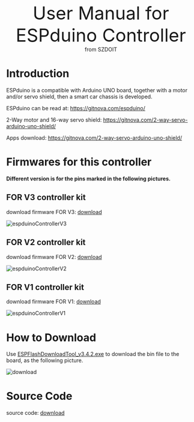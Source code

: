 <center> <font size=10> User Manual for ESPduino Controller </font></center>

<center> from SZDOIT </center>



# Introduction

ESPduino is a compatible with Arduino UNO board, together with a motor and/or servo shield, then a smart car chassis is developed.

ESPduino can be read at: https://gitnova.com/espduino/

2-Way motor and 16-way servo shield: https://gitnova.com/2-way-servo-arduino-uno-shield/

Apps download: https://gitnova.com/2-way-servo-arduino-uno-shield/

# Firmwares for this controller

**Different version is for the pins marked in the following pictures.**

## FOR V3 controller kit

download firmware FOR V3: [download](https://github.com/SmartArduino/document/raw/master/docs/Robot/Controller/https://github.com/SmartArduino/DOITWiKi/blob/master/ESPDuinoCar_V3.bin)

![espduinoControllerV3](https://github.com/SmartArduino/document/raw/master/docs/Robot/Controller/espduinoControllerV3.jpg)



## FOR V2 controller kit

download firmware FOR V2: [download](https://github.com/SmartArduino/document/raw/master/docs/Robot/Controller/https://github.com/SmartArduino/DOITWiKi/blob/master/ESPDuinoCar_V2.bin)

![espduinoControllerV2](https://github.com/SmartArduino/document/raw/master/docs/Robot/Controller/espduinoControllerV2.jpg)

## FOR V1 controller kit

download firmware FOR V1: [download](https://github.com/SmartArduino/document/raw/master/docs/Robot/Controller/https://github.com/SmartArduino/DOITWiKi/blob/master/ESPDuinoCar_V1.bin)

![espduinoControllerV1](https://github.com/SmartArduino/document/raw/master/docs/Robot/Controller/espduinoControllerV1.jpg)

# How to Download

Use [ESPFlashDownloadTool_v3.4.2.exe](https://github.com/SmartArduino/document/raw/master/docs/Robot/Controller/https://github.com/SmartArduino/DOITWiKi/blob/master/flash_download_tool_v3.8.5.zip)  to download the bin file to the board, as the following picture.

![download](https://github.com/SmartArduino/document/raw/master/docs/Robot/Controller/download.jpg)

# Source Code

source code: [download](https://github.com/SmartArduino/document/raw/master/docs/Robot/Controller/https://github.com/SmartArduino/Doit_Cloud/tree/master/Doit_Wechat_Car/ESP8266%20Arduino%20Code)